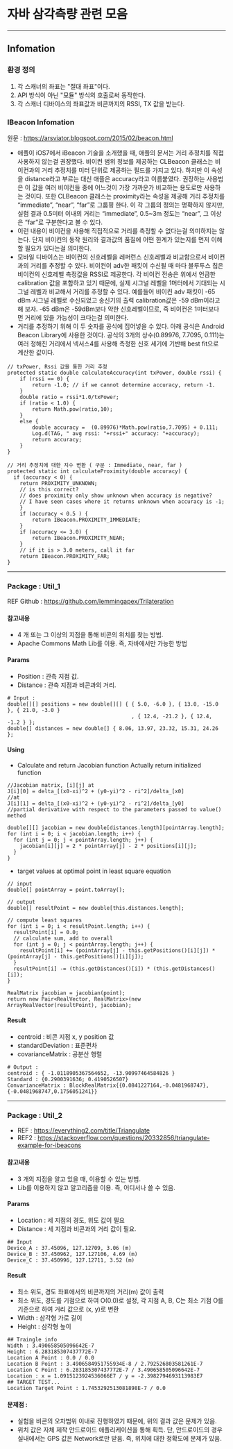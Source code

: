 # 자바 삼각측량 관련 모음

--------------------------------------
## Infomation

### 환경 정의
1. 각 스캐너의 좌표는 "절대 좌표"이다.
2. API 방식이 아닌 "모듈" 방식의 호출로써 동작한다.
3. 각 스캐너 디바이스의 좌표값과 비콘까지의 RSSI, TX 값을 받는다.

### IBeacon Infomation
원문 : https://arsviator.blogspot.com/2015/02/beacon.html

* 애플이 iOS7에서 iBeacon 기술을 소개했을 때, 애플의 문서는 거리 추정치를 직접 사용하지 않는걸 권장했다. 비이컨 범위 정보를 제공하는 CLBeacon 클래스는 비이컨과의 거리 추정치를 미터 단위로 제공하는 필드를 가지고 있다. 하지만 이 속성을 distance라고 부르는 대신 애플은 accuracy라고 이름붙였다. 권장하는 사용법은 이 값을 여러 비이컨들 중에 어느것이 가장 가까운가 비교하는 용도로만 사용하는 것이다. 또한 CLBeacon 클래스는 proximity라는 속성을 제공해 거리 추정치를 “immediate”, “near”, “far”로 그룹핑 한다. 이 각 그룹의 정의는 명확하지 않지만, 실험 결과 0.5미터 이내의 거리는 “immediate”, 0.5~3m 정도는 “near”, 그 이상은 “far”로 구분한다고 볼 수 있다.
* 이런 내용이 비이컨을 사용해 직접적으로 거리를 측정할 수 없다는걸 의미하지는 않는다. 단지 비이컨의 동작 원리와 결과값의 품질에 어떤 한계가 있는지를 먼저 이해할 필요가 있다는걸 의미한다.
* 모바일 디바이스는 비이컨의 신호레벨을 레퍼런스 신호레벨과 비교함으로서 비이컨과의 거리를 추정할 수 있다. 비이컨이 adv한 패킷이 수신될 때 마다 블루투스 칩은 비이컨의 신호레벨 측정값을 RSSI로 제공한다. 각 비이컨 전송은 위에서 언급한 calibration 값을 포함하고 있기 때문에, 실제 시그널 레벨을 1머터에서 기대되는 시그널 레벨과 비교해서 거리를 추정할 수 있다. 예를들어 비이컨 adv 패킷이 -65 dBm 시그널 레벨로 수신되었고 송신기의 출력 calibration값은 -59 dBm이라고 해 보자. -65 dBm은 -59dBm보다 약한 신호레벨이므로, 즉 비이컨은 1미터보다 먼 거리에 있을 가능성이 크다는걸 의미한다.
* 거리를 추정하기 위해 이 두 숫자를 공식에 집어넣을 수 있다. 아래 공식은 Android Beacon Library에 사용한 것이다. 공식의 3개의 상수(0.89976, 7.7095, 0.111)는 여러 정해진 거리에서 넥서스4를 사용해 측정한 신호 세기에 기반해 best fit으로 계산한 값이다. 

```
// txPower, Rssi 값을 통한 거리 추정
protected static double calculateAccuracy(int txPower, double rssi) {
	if (rssi == 0) {
		return -1.0; // if we cannot determine accuracy, return -1.
	}
	double ratio = rssi*1.0/txPower;
	if (ratio < 1.0) {
		return Math.pow(ratio,10);
	}
	else {
		double accuracy =  (0.89976)*Math.pow(ratio,7.7095) + 0.111;	
		Log.d(TAG, " avg rssi: "+rssi+" accuracy: "+accuracy);
		return accuracy;
	}
}
  
// 거리 추정치에 대한 지수 변환 ( 구분 : Immediate, near, far )
protected static int calculateProximity(double accuracy) {
  if (accuracy < 0) {
    return PROXIMITY_UNKNOWN;	 
    // is this correct?  
    // does proximity only show unknown when accuracy is negative?  
    // I have seen cases where it returns unknown when accuracy is -1;
    }
	if (accuracy < 0.5 ) {
		return IBeacon.PROXIMITY_IMMEDIATE;
	}
	if (accuracy <= 3.0) { 
		return IBeacon.PROXIMITY_NEAR;
	}
	// if it is > 3.0 meters, call it far
	return IBeacon.PROXIMITY_FAR;
}

```


---------------------------------------

### Package : Util_1
REF Github : https://github.com/lemmingapex/Trilateration

#### 참고내용
* 4 개 또는 그 이상의 지점을 통해 비콘의 위치를 찾는 방법.
* Apache Commons Math Lib를 이용. 즉, 자바에서만 가능한 방법

#### Params
* Position : 관측 지점 값.
* Distance : 관측 지점과 비콘과의 거리.

```
# Input : 
double[][] positions = new double[][] { { 5.0, -6.0 }, { 13.0, -15.0 }, { 21.0, -3.0 }
                                        , { 12.4, -21.2 }, { 12.4, -1.2 } };
double[] distances = new double[] { 8.06, 13.97, 23.32, 15.31, 24.26 };
```


#### Using
* Calculate and return Jacobian function Actually return initialized function
```
//Jacobian matrix, [i][j] at
J[i][0] = delta_[(x0-xi)^2 + (y0-yi)^2 - ri^2]/delta_[x0] 
//at
J[i][1] = delta_[(x0-xi)^2 + (y0-yi)^2 - ri^2]/delta_[y0] 
//partial derivative with respect to the parameters passed to value() method

double[][] jacobian = new double[distances.length][pointArray.length];
for (int i = 0; i < jacobian.length; i++) {
  for (int j = 0; j < pointArray.length; j++) {
    jacobian[i][j] = 2 * pointArray[j] - 2 * positions[i][j];
  }
}
```

* target values at optimal point in least square equation
```
// input
double[] pointArray = point.toArray();

// output
double[] resultPoint = new double[this.distances.length];

// compute least squares
for (int i = 0; i < resultPoint.length; i++) {
  resultPoint[i] = 0.0;
  // calculate sum, add to overall
  for (int j = 0; j < pointArray.length; j++) {
    resultPoint[i] += (pointArray[j] - this.getPositions()[i][j]) * (pointArray[j] - this.getPositions()[i][j]);
  }
  resultPoint[i] -= (this.getDistances()[i]) * (this.getDistances()[i]);
}

RealMatrix jacobian = jacobian(point);
return new Pair<RealVector, RealMatrix>(new ArrayRealVector(resultPoint), jacobian);
```

#### Result
* centroid : 비콘 지점 x, y position 값
* standardDeviation : 표준편차
* covarianceMatrix : 공분산 행렬

```
# Output : 
centroid : { -1.0118905367564652, -13.90997464584826 } 
Standard : {0.2900391636; 0.4190526507}
ConvarianceMatrix : BlockRealMatrix{{0.0841227164,-0.0481968747},{-0.0481968747,0.1756051241}}
```

---------------------------------------

### Package : Util_2
* REF : https://everything2.com/title/Triangulate
* REF2 : https://stackoverflow.com/questions/20332856/triangulate-example-for-ibeacons

#### 참고내용
* 3 개의 지점을 알고 있을 때, 이용할 수 있는 방법.
* Lib를 이용하지 않고 알고리즘을 이용. 즉, 어디서나 쓸 수 있음.

#### Params
* Location : 세 지점의 경도, 위도 값이 필요
* Distance : 세 지점과 비콘과의 거리 값이 필요.
```
## Input
Device_A : 37.45096, 127.12709, 3.06 (m)
Device_B : 37.450962, 127.127106, 4.69 (m)
Device_C : 37.450996, 127.12711, 3.52 (m)
```

#### Result
* 최소 위도, 경도 좌표에서의 비콘까지의 거리(m) 값이 출력
* 최소 위도, 경도를 기점으로 하여 O(0.0)로 설정, 각 지점 A, B, C는 최소 기점 O를 기준으로 하여 거리 값으로 (x, y)로 변환
* Width : 삼각형 가로 길이
* Height : 삼각형 높이

```
## Traingle info
Width : 3.490658505096642E-7
Height : 6.283185307437772E-7
Location A Point : 0.0 / 0.0
Location B Point : 3.4906584951755934E-8 / 2.792526803581261E-7
Location C Point : 6.283185307437772E-7 / 3.490658505096642E-7
Location : x = 1.0915123924536066E7 / y = -2.3982794693113983E7
## TARGET TEST...
Location Target Point : 1.7453292513081898E-7 / 0.0
```

#### 문제점 : 
* 실험을 비콘의 오차범위 이내로 진행하였기 때문에, 위의 결과 값은 문제가 있음.
* 위치 값은 자체 제작 안드로이드 애플리케이션을 통해 획득. 단, 안드로이드의 경우 실내에서는 GPS 값은 Network로만 받음.
  즉, 위치에 대한 정확도에 문제가 있음.
  
  
